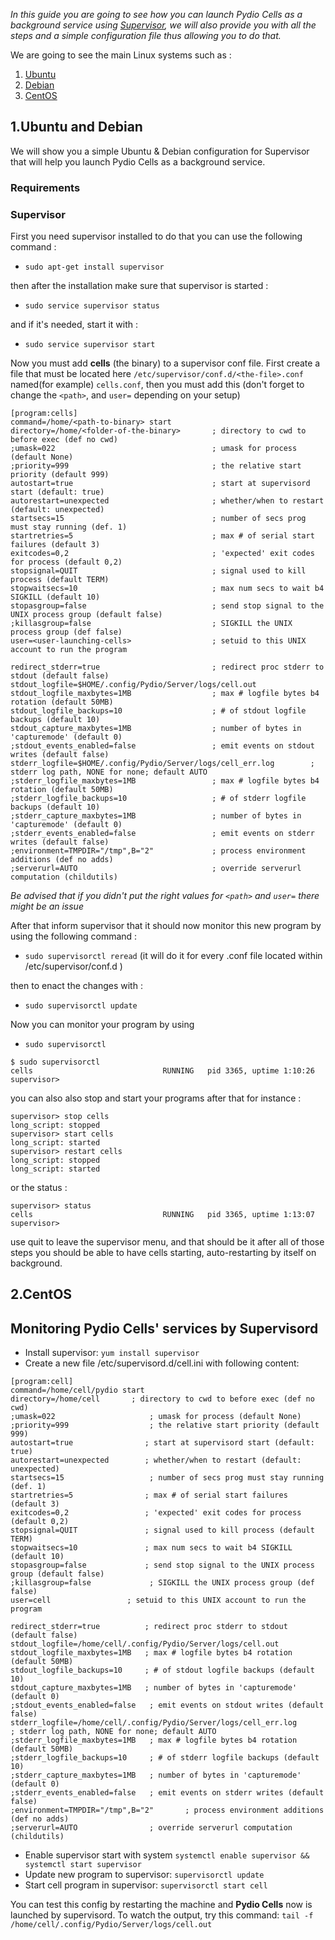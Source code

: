 _In this guide you are going to see how you can launch Pydio Cells as a background service using [Supervisor](http://supervisord.org/), we will also provide you with all the steps and a simple configuration file thus allowing you to do that._

We are going to see the main Linux systems such as :

1. [Ubuntu](/en/docs/cells/v1/ubuntu-systems)
2. [Debian](/en/docs/cells/v1/debian-systems)
3. [CentOS](/en/docs/cells/v1/centosrhel-systems)  

## 1.Ubuntu and Debian
We will show you a simple Ubuntu & Debian configuration for Supervisor that will help you launch Pydio Cells as a background service.

### Requirements

### Supervisor
First you need supervisor installed to do that you can use the following command :
* `sudo apt-get install supervisor`

then after the installation make sure that supervisor is started :
* `sudo service supervisor status`

and if it's needed, start it with :
* `sudo service supervisor start`

Now you must add **cells** (the binary) to a supervisor conf file.
First create a file that must be located here `/etc/supervisor/conf.d/<the-file>.conf` named(for example) `cells.conf`, then you must add this (don't forget to change the `<path>`, and `user=` depending on your setup)

```
[program:cells]
command=/home/<path-to-binary> start
directory=/home/<folder-of-the-binary>       ; directory to cwd to before exec (def no cwd)
;umask=022                                   ; umask for process (default None)
;priority=999                                ; the relative start priority (default 999)
autostart=true                               ; start at supervisord start (default: true)
autorestart=unexpected                       ; whether/when to restart (default: unexpected)
startsecs=15                                 ; number of secs prog must stay running (def. 1)
startretries=5                               ; max # of serial start failures (default 3)
exitcodes=0,2                                ; 'expected' exit codes for process (default 0,2)
stopsignal=QUIT                              ; signal used to kill process (default TERM)
stopwaitsecs=10                              ; max num secs to wait b4 SIGKILL (default 10)
stopasgroup=false                            ; send stop signal to the UNIX process group (default false)
;killasgroup=false                           ; SIGKILL the UNIX process group (def false)
user=<user-launching-cells>                  ; setuid to this UNIX account to run the program

redirect_stderr=true                         ; redirect proc stderr to stdout (default false)
stdout_logfile=$HOME/.config/Pydio/Server/logs/cell.out
stdout_logfile_maxbytes=1MB                  ; max # logfile bytes b4 rotation (default 50MB)
stdout_logfile_backups=10                    ; # of stdout logfile backups (default 10)
stdout_capture_maxbytes=1MB                  ; number of bytes in 'capturemode' (default 0)
;stdout_events_enabled=false                 ; emit events on stdout writes (default false)
stderr_logfile=$HOME/.config/Pydio/Server/logs/cell_err.log        ; stderr log path, NONE for none; default AUTO
;stderr_logfile_maxbytes=1MB                 ; max # logfile bytes b4 rotation (default 50MB)
;stderr_logfile_backups=10                   ; # of stderr logfile backups (default 10)
;stderr_capture_maxbytes=1MB                 ; number of bytes in 'capturemode' (default 0)
;stderr_events_enabled=false                 ; emit events on stderr writes (default false)
;environment=TMPDIR="/tmp",B="2"             ; process environment additions (def no adds)
;serverurl=AUTO                              ; override serverurl computation (childutils)

```

*Be advised that if you didn't put the right values for `<path>` and `user=` there might be an issue*

After that inform supervisor that it should now monitor this new program by using the following command :
* `sudo supervisorctl reread` (it will do it for every .conf file located within /etc/supervisor/conf.d )

then to enact the changes with :
* `sudo supervisorctl update`

Now you can monitor your program by using
* `sudo supervisorctl`

```
$ sudo supervisorctl
cells                             RUNNING   pid 3365, uptime 1:10:26
supervisor>
```

you can also also stop and start your programs after that for instance :
```
supervisor> stop cells
long_script: stopped
supervisor> start cells
long_script: started
supervisor> restart cells
long_script: stopped
long_script: started
```
or the status :
```
supervisor> status
cells                             RUNNING   pid 3365, uptime 1:13:07
supervisor>
```
use quit to leave the supervisor menu, and that should be it after all of those steps you should be able to have cells starting, auto-restarting by itself on background.

## 2.CentOS

## Monitoring Pydio Cells' services by Supervisord

- Install supervisor: `yum install supervisor`
- Create a new file /etc/supervisord.d/cell.ini with following content:

```
[program:cell]
command=/home/cell/pydio start
directory=/home/cell       ; directory to cwd to before exec (def no cwd)
;umask=022                     ; umask for process (default None)
;priority=999                  ; the relative start priority (default 999)
autostart=true                ; start at supervisord start (default: true)
autorestart=unexpected        ; whether/when to restart (default: unexpected)
startsecs=15                   ; number of secs prog must stay running (def. 1)
startretries=5                ; max # of serial start failures (default 3)
exitcodes=0,2                 ; 'expected' exit codes for process (default 0,2)
stopsignal=QUIT               ; signal used to kill process (default TERM)
stopwaitsecs=10               ; max num secs to wait b4 SIGKILL (default 10)
stopasgroup=false             ; send stop signal to the UNIX process group (default false)
;killasgroup=false             ; SIGKILL the UNIX process group (def false)
user=cell                 ; setuid to this UNIX account to run the program

redirect_stderr=true          ; redirect proc stderr to stdout (default false)
stdout_logfile=/home/cell/.config/Pydio/Server/logs/cell.out
stdout_logfile_maxbytes=1MB   ; max # logfile bytes b4 rotation (default 50MB)
stdout_logfile_backups=10     ; # of stdout logfile backups (default 10)
stdout_capture_maxbytes=1MB   ; number of bytes in 'capturemode' (default 0)
;stdout_events_enabled=false   ; emit events on stdout writes (default false)
stderr_logfile=/home/cell/.config/Pydio/Server/logs/cell_err.log        ; stderr log path, NONE for none; default AUTO
;stderr_logfile_maxbytes=1MB   ; max # logfile bytes b4 rotation (default 50MB)
;stderr_logfile_backups=10     ; # of stderr logfile backups (default 10)
;stderr_capture_maxbytes=1MB   ; number of bytes in 'capturemode' (default 0)
;stderr_events_enabled=false   ; emit events on stderr writes (default false)
;environment=TMPDIR="/tmp",B="2"       ; process environment additions (def no adds)
;serverurl=AUTO                ; override serverurl computation (childutils)
```

- Enable supervisor start with system `systemctl enable supervisor && systemctl start supervisor`
- Update new program to supervisor: `supervisorctl update`
- Start cell program in supervisor: `supervisorctl start cell `

You can test this config by restarting the machine and **Pydio Cells** now is launched by supervisord. To watch the output, try this command:
`tail -f /home/cell/.config/Pydio/Server/logs/cell.out`
